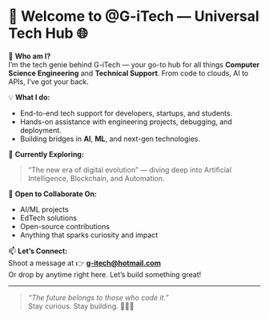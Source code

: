 # 👋 Welcome to @G-iTech — Universal Tech Hub 🌐

🚀 **Who am I?**  
I’m the tech genie behind G-iTech — your go-to hub for all things **Computer Science Engineering** and **Technical Support**. From code to clouds, AI to APIs, I’ve got your back.

💡 **What I do:**  
- End-to-end tech support for developers, startups, and students.  
- Hands-on assistance with engineering projects, debugging, and deployment.  
- Building bridges in **AI**, **ML**, and next-gen technologies.

🌱 **Currently Exploring:**  
> “The new era of digital evolution” — diving deep into Artificial Intelligence, Blockchain, and Automation.

🤝 **Open to Collaborate On:**  
- AI/ML projects  
- EdTech solutions  
- Open-source contributions  
- Anything that sparks curiosity and impact

📫 **Let’s Connect:**  
Shoot a message at 👉 **g-itech@hotmail.com**  
Or drop by anytime right here. Let’s build something great!

---

> _“The future belongs to those who code it.”_  
Stay curious. Stay building. 🔧👨‍💻

<!---
G-iTech/G-iTech is a ✨ special ✨ repository because its `README.md` (this file) appears on your GitHub profile.
Click the Preview tab above to check out your new digital vibe!
--->


<!---
G-iTech/G-iTech is a ✨ special ✨ repository because its `README.md` (this file) appears on your GitHub profile.
You can click the Preview link to take a look at your changes.
--->
